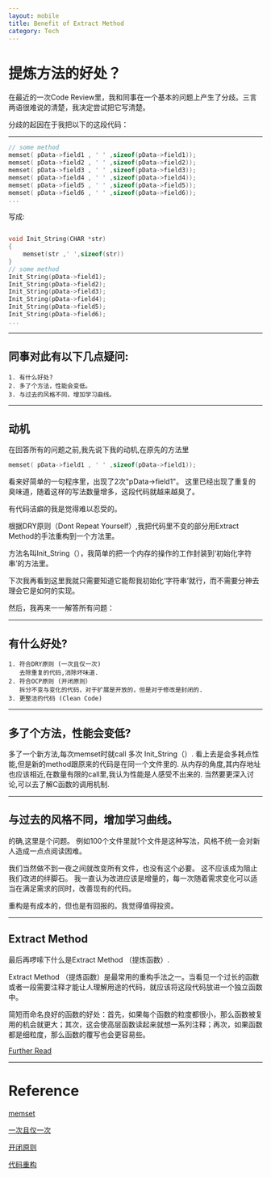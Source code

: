 ```yaml
---
layout: mobile
title: Benefit of Extract Method
category: Tech
---
```


提炼方法的好处？
=====================

  在最近的一次Code Review里，我和同事在一个基本的问题上产生了分歧。三言两语很难说的清楚，我决定尝试把它写清楚。

  分歧的起因在于我把以下的这段代码：
- - -
```c++
// some method
memset( pData->field1 , ' ' ,sizeof(pData->field1));
memset( pData->field2 , ' ' ,sizeof(pData->field2));
memset( pData->field3 , ' ' ,sizeof(pData->field3));
memset( pData->field4 , ' ' ,sizeof(pData->field4));
memset( pData->field5 , ' ' ,sizeof(pData->field5));
memset( pData->field6 , ' ' ,sizeof(pData->field6));
...
```

  写成:

```c++

void Init_String(CHAR *str)
{
	memset(str ,' ',sizeof(str))
}
// some method
Init_String(pData->field1);
Init_String(pData->field2);
Init_String(pData->field3);
Init_String(pData->field4);
Init_String(pData->field5);
Init_String(pData->field6);
...
```
	
- - -	
##	同事对此有以下几点疑问:
	1. 有什么好处?
	2. 多了个方法，性能会变低。
	3. 与过去的风格不同，增加学习曲线。

- - -
## 动机
在回答所有的问题之前,我先说下我的动机,在原先的方法里
  
```c++
memset( pData->field1 , ' ' ,sizeof(pData->field1));
```
看来好简单的一句程序里，出现了2次"pData->field1"。
这里已经出现了重复的臭味道，随着这样的写法数量增多，这段代码就越来越臭了。
  
有代码洁癖的我是觉得难以忍受的。
  
根据DRY原则（Dont Repeat Yourself）,我把代码里不变的部分用Extract Method的手法重构到一个方法里。

方法名叫Init_String（），我简单的把一个内存的操作的工作封装到‘初始化字符串’的方法里。

下次我再看到这里我就只需要知道它能帮我初始化‘字符串’就行，而不需要分神去理会它是如何的实现。

然后，我再来一一解答所有问题：
- - -
## 有什么好处?
	1. 符合DRY原则 (一次且仅一次)
	   去除重复的代码,消除坏味道.
	2. 符合OCP原则 (开闭原则）
	   拆分不变与变化的代码，对于扩展是开放的，但是对于修改是封闭的.
	3. 更整洁的代码 (Clean Code)

- - -
## 多了个方法，性能会变低?
多了一个新方法,每次memset时就call 多次 Init_String（）.
看上去是会多耗点性能,但是新的method跟原来的代码是在同一个文件里的.
从内存的角度,其内存地址也应该相近,在数量有限的call里,我认为性能是人感受不出来的.
当然要更深入讨论,可以去了解C函数的调用机制.
	
- - -	
## 与过去的风格不同，增加学习曲线。
的确,这里是个问题。
例如100个文件里就1个文件是这种写法，风格不统一会对新人造成一点点阅读困难。
	
我们当然做不到一夜之间就改变所有文件，也没有这个必要。
这不应该成为阻止我们改进的绊脚石。
我一直认为改进应该是增量的，每一次随着需求变化可以适当在满足需求的同时，改善现有的代码。
	
重构是有成本的，但也是有回报的。我觉得值得投资。
	

- - -
## Extract Method
最后再啰嗦下什么是Extract Method （提炼函数）.

Extract Method （提炼函数）是最常用的重构手法之一。当看见一个过长的函数或者一段需要注释才能让人理解用途的代码，就应该将这段代码放进一个独立函数中。

简短而命名良好的函数的好处：首先，如果每个函数的粒度都很小，那么函数被复用的机会就更大；其次，这会使高层函数读起来就想一系列注释；再次，如果函数都是细粒度，那么函数的覆写也会更容易些。

[Further Read](http://msdn.microsoft.com/en-us/library/0s21cwxk.aspx)

- - -
# Reference
[memset](http://www.cplusplus.com/reference/cstring/memset/)

[一次且仅一次](http://zh.wikipedia.org/wiki/%E4%B8%80%E6%AC%A1%E4%B8%94%E4%BB%85%E4%B8%80%E6%AC%A1)

[开闭原则](http://zh.wikipedia.org/wiki/%E5%BC%80%E9%97%AD%E5%8E%9F%E5%88%99)

[代码重构](http://zh.wikipedia.org/wiki/%E4%BB%A3%E7%A0%81%E9%87%8D%E6%9E%84)

